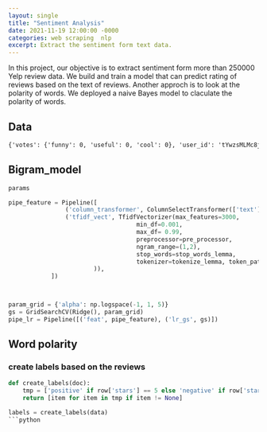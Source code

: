 ```yaml
---
layout: single
title: "Sentiment Analysis"
date: 2021-11-19 12:00:00 -0000
categories: web scraping  nlp  
excerpt: Extract the sentiment form text data.
---
```


In this project, our objective is to extract sentiment form more than 250000 Yelp review data. We build and train a model that can predict rating of reviews based on the text of reviews. Another approch is to look at the polarity of words. We deployed a naive Bayes model to claculate the polarity of words.





## Data
```markdown
{'votes': {'funny': 0, 'useful': 0, 'cool': 0}, 'user_id': 'tYwzsMLMc8juCuIMDAx3dw', 'review_id': 'QsrzjenckNACuOgaEiMWfA', 'stars': 4, 'date': '2011-08-18', 'text': 'Nice simple homey diner. Very friendly staff, huge family friendly menu, salad bar. If you are on the road this beats the same old options.', 'type': 'review', 'business_id': 'uGykseHzyS5xAMWoN6YUqA'}

```

## Bigram_model
```python
params

pipe_feature = Pipeline([
                ('column_transformer', ColumnSelectTransformer(['text'])),
                ('tfidf_vect', TfidfVectorizer(max_features=3000,                                
                                    min_df=0.001,
                                    max_df= 0.99,
                                    preprocessor=pre_processor,
                                    ngram_range=(1,2),
                                    stop_words=stop_words_lemma,
                                    tokenizer=tokenize_lemma, token_pattern=None # or default tokenizer (sklearn)
                        )),
            ])



param_grid = {'alpha': np.logspace(-1, 1, 5)}
gs = GridSearchCV(Ridge(), param_grid)    
pipe_lr = Pipeline([('feat', pipe_feature), ('lr_gs', gs)])     
```


## Word polarity
### create labels based on the reviews
```python
def create_labels(doc):
    tmp = ['positive' if row['stars'] == 5 else 'negative' if row['stars'] == 1 else None for row in doc]
    return [item for item in tmp if item != None]

labels = create_labels(data)
```python

